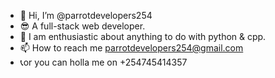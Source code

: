 - 👋 Hi, I’m @parrotdevelopers254
- 😎 A full-stack web developer.
- 💞️ I am enthusiastic about anything to do with python & cpp.
- 📫 How to reach me parrotdevelopers254@gmail.com
- 📞or you can holla me on +254745414357

<!---
parrotdevelopers254/parrotdevelopers254 is a ✨ special ✨ repository because its `README.md` (this file) appears on your GitHub profile.
You can click the Preview link to take a look at your changes.
--->

